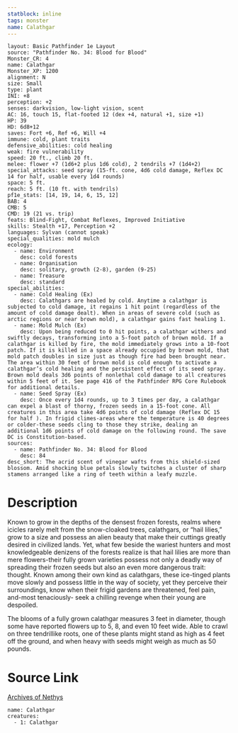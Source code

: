 ```yaml
---
statblock: inline
tags: monster
name: Calathgar
---
```

```statblock
layout: Basic Pathfinder 1e Layout
source: "Pathfinder No. 34: Blood for Blood"
Monster_CR: 4
name: Calathgar
Monster_XP: 1200
alignment: N
size: Small
type: plant
INI: +8
perception: +2
senses: darkvision, low-light vision, scent
AC: 16, touch 15, flat-footed 12 (dex +4, natural +1, size +1)
HP: 39
HD: 6d8+12
saves: Fort +6, Ref +6, Will +4
immune: cold, plant traits
defensive_abilities: cold healing
weak: fire vulnerability
speed: 20 ft., climb 20 ft.
melee: flower +7 (1d6+2 plus 1d6 cold), 2 tendrils +7 (1d4+2)
special_attacks: seed spray (15-ft. cone, 4d6 cold damage, Reflex DC 14 for half, usable every 1d4 rounds)
space: 5 ft.
reach: 5 ft. (10 ft. with tendrils)
pf1e_stats: [14, 19, 14, 6, 15, 12]
BAB: 4
CMB: 5
CMD: 19 (21 vs. trip)
feats: Blind-Fight, Combat Reflexes, Improved Initiative
skills: Stealth +17, Perception +2
languages: Sylvan (cannot speak)
special_qualities: mold mulch
ecology:
  - name: Environment
    desc: cold forests
  - name: Organisation
    desc: solitary, growth (2-8), garden (9-25)
  - name: Treasure
    desc: standard
special_abilities:
  - name: Cold Healing (Ex)
    desc: Calathgars are healed by cold. Anytime a calathgar is subjected to cold damage, it regains 1 hit point (regardless of the amount of cold damage dealt). When in areas of severe cold (such as arctic regions or near brown mold), a calathgar gains fast healing 1.
  - name: Mold Mulch (Ex)
    desc: Upon being reduced to 0 hit points, a calathgar withers and swiftly decays, transforming into a 5-foot patch of brown mold. If a calathgar is killed by fire, the mold immediately grows into a 10-foot patch. If it is killed in a space already occupied by brown mold, that mold patch doubles in size just as though fire had been brought near. The area within 30 feet of brown mold is cold enough to activate a calathgar’s cold healing and the persistent effect of its seed spray. Brown mold deals 3d6 points of nonlethal cold damage to all creatures within 5 feet of it. See page 416 of the Pathfinder RPG Core Rulebook for additional details.
  - name: Seed Spray (Ex)
    desc: Once every 1d4 rounds, up to 3 times per day, a calathgar can expel a blast of thorny, frozen seeds in a 15-foot cone. All creatures in this area take 4d6 points of cold damage (Reflex DC 15 for half ). In frigid climes-areas where the temperature is 40 degrees or colder-these seeds cling to those they strike, dealing an additional 1d6 points of cold damage on the following round. The save DC is Constitution-based.
sources:
  - name: Pathfinder No. 34: Blood for Blood
    desc: 84
desc_short: The acrid scent of vinegar wafts from this shield-sized blossom. Amid shocking blue petals slowly twitches a cluster of sharp stamens arranged like a ring of teeth within a leafy muzzle.
```
# Description
Known to grow in the depths of the densest frozen forests, realms where icicles rarely melt from the snow-cloaked trees, calathgars, or “hail lilies,” grow to a size and possess an alien beauty that make their cuttings greatly desired in civilized lands. Yet, what few beside the wariest hunters and most knowledgeable denizens of the forests realize is that hail lilies are more than mere flowers-their fully grown varieties possess not only a deadly way of spreading their frozen seeds but also an even more dangerous trait: thought. Known among their own kind as calathgars, these ice-tinged plants move slowly and possess little in the way of society, yet they perceive their surroundings, know when their frigid gardens are threatened, feel pain, and-most tenaciously- seek a chilling revenge when their young are despoiled.

The blooms of a fully grown calathgar measures 3 feet in diameter, though some have reported flowers up to 5, 8, and even 10 feet wide. Able to crawl on three tendrillike roots, one of these plants might stand as high as 4 feet off the ground, and when heavy with seeds might weigh as much as 50 pounds.
# Source Link
[Archives of Nethys](https://aonprd.com/MonsterDisplay.aspx?ItemName=Calathgar)
```encounter-table
name: Calathgar
creatures:
  - 1: Calathgar
```
